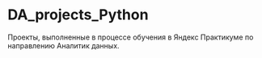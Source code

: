 # DA_projects_Python
Проекты, выполненные в процессе обучения в Яндекс Практикуме по направлению Аналитик данных. 
